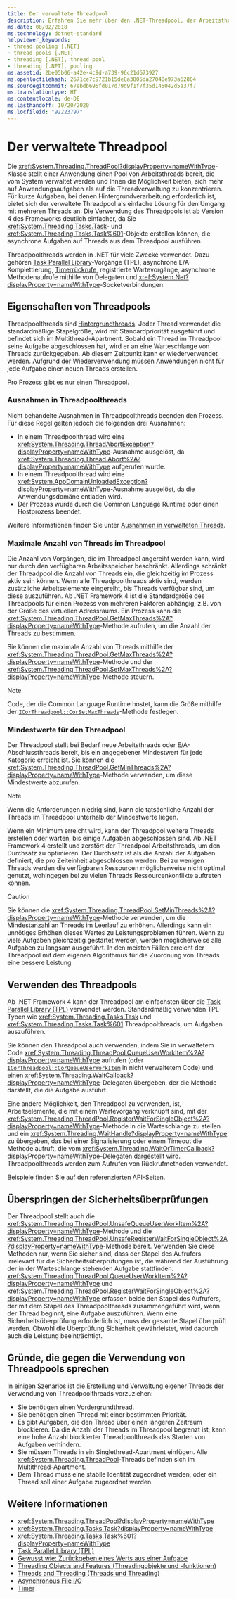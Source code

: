 ```yaml
---
title: Der verwaltete Threadpool
description: Erfahren Sie mehr über den .NET-Threadpool, der Arbeitsthreads im Hintergrund bereitstellt.
ms.date: 08/02/2018
ms.technology: dotnet-standard
helpviewer_keywords:
- thread pooling [.NET]
- thread pools [.NET]
- threading [.NET], thread pool
- threading [.NET], pooling
ms.assetid: 2be05b06-a42e-4c9d-a739-96c21d673927
ms.openlocfilehash: 2671ce7c9721b15de8a3805da27040e973a62804
ms.sourcegitcommit: 67ebdb695fd017d79d9f1f7f35d145042d5a37f7
ms.translationtype: HT
ms.contentlocale: de-DE
ms.lasthandoff: 10/20/2020
ms.locfileid: "92223797"
---
```

# <a name="the-managed-thread-pool"></a>Der verwaltete Threadpool

Die <xref:System.Threading.ThreadPool?displayProperty=nameWithType>-Klasse stellt einer Anwendung einen Pool von Arbeitsthreads bereit, die vom System verwaltet werden und Ihnen die Möglichkeit bieten, sich mehr auf Anwendungsaufgaben als auf die Threadverwaltung zu konzentrieren. Für kurze Aufgaben, bei denen Hintergrundverarbeitung erforderlich ist, bietet sich der verwaltete Threadpool als einfache Lösung für den Umgang mit mehreren Threads an. Die Verwendung des Threadpools ist ab Version 4 des Frameworks deutlich einfacher, da Sie <xref:System.Threading.Tasks.Task>- und <xref:System.Threading.Tasks.Task%601>-Objekte erstellen können, die asynchrone Aufgaben auf Threads aus dem Threadpool ausführen.  
  
Threadpoolthreads werden in .NET für viele Zwecke verwendet. Dazu gehören [Task Parallel Library](../parallel-programming/task-parallel-library-tpl.md)-Vorgänge (TPL), asynchrone E/A-Komplettierung, [Timerrückrufe](timers.md), registrierte Wartevorgänge, asynchrone Methodenaufrufe mithilfe von Delegaten und <xref:System.Net?displayProperty=nameWithType>-Socketverbindungen.  

## <a name="thread-pool-characteristics"></a>Eigenschaften von Threadpools

Threadpoolthreads sind [Hintergrundthreads](foreground-and-background-threads.md). Jeder Thread verwendet die standardmäßige Stapelgröße, wird mit Standardpriorität ausgeführt und befindet sich im Multithread-Apartment. Sobald ein Thread im Threadpool seine Aufgabe abgeschlossen hat, wird er an eine Warteschlange von Threads zurückgegeben. Ab diesem Zeitpunkt kann er wiederverwendet werden. Aufgrund der Wiederverwendung müssen Anwendungen nicht für jede Aufgabe einen neuen Threads erstellen.
  
Pro Prozess gibt es nur einen Threadpool.  
  
### <a name="exceptions-in-thread-pool-threads"></a>Ausnahmen in Threadpoolthreads

Nicht behandelte Ausnahmen in Threadpoolthreads beenden den Prozess. Für diese Regel gelten jedoch die folgenden drei Ausnahmen:  
  
- In einem Threadpoolthread wird eine <xref:System.Threading.ThreadAbortException?displayProperty=nameWithType>-Ausnahme ausgelöst, da <xref:System.Threading.Thread.Abort%2A?displayProperty=nameWithType> aufgerufen wurde.  
- In einem Threadpoolthread wird eine <xref:System.AppDomainUnloadedException?displayProperty=nameWithType>-Ausnahme ausgelöst, da die Anwendungsdomäne entladen wird.  
- Der Prozess wurde durch die Common Language Runtime oder einen Hostprozess beendet.  
  
Weitere Informationen finden Sie unter [Ausnahmen in verwalteten Threads](exceptions-in-managed-threads.md).  
  
### <a name="maximum-number-of-thread-pool-threads"></a>Maximale Anzahl von Threads im Threadpool

Die Anzahl von Vorgängen, die im Threadpool angereiht werden kann, wird nur durch den verfügbaren Arbeitsspeicher beschränkt. Allerdings schränkt der Threadpool die Anzahl von Threads ein, die gleichzeitig im Prozess aktiv sein können. Wenn alle Threadpoolthreads aktiv sind, werden zusätzliche Arbeitselemente eingereiht, bis Threads verfügbar sind, um diese auszuführen. Ab .NET Framework 4 ist die Standardgröße des Threadpools für einen Prozess von mehreren Faktoren abhängig, z.B. von der Größe des virtuellen Adressraums. Ein Prozess kann die <xref:System.Threading.ThreadPool.GetMaxThreads%2A?displayProperty=nameWithType>-Methode aufrufen, um die Anzahl der Threads zu bestimmen.  
  
Sie können die maximale Anzahl von Threads mithilfe der <xref:System.Threading.ThreadPool.GetMaxThreads%2A?displayProperty=nameWithType>-Methode und der <xref:System.Threading.ThreadPool.SetMaxThreads%2A?displayProperty=nameWithType>-Methode steuern.  

> [!NOTE]
> Code, der die Common Language Runtime hostet, kann die Größe mithilfe der [`ICorThreadpool::CorSetMaxThreads`](../../framework/unmanaged-api/hosting/icorthreadpool-corsetmaxthreads-method.md)-Methode festlegen.  
  
### <a name="thread-pool-minimums"></a>Mindestwerte für den Threadpool

Der Threadpool stellt bei Bedarf neue Arbeitsthreads oder E/A-Abschlussthreads bereit, bis ein angegebener Mindestwert für jede Kategorie erreicht ist. Sie können die <xref:System.Threading.ThreadPool.GetMinThreads%2A?displayProperty=nameWithType>-Methode verwenden, um diese Mindestwerte abzurufen.  
  
> [!NOTE]
> Wenn die Anforderungen niedrig sind, kann die tatsächliche Anzahl der Threads im Threadpool unterhalb der Mindestwerte liegen.  
  
Wenn ein Minimum erreicht wird, kann der Threadpool weitere Threads erstellen oder warten, bis einige Aufgaben abgeschlossen sind. Ab .NET Framework 4 erstellt und zerstört der Threadpool Arbeitsthreads, um den Durchsatz zu optimieren. Der Durchsatz ist als die Anzahl der Aufgaben definiert, die pro Zeiteinheit abgeschlossen werden. Bei zu wenigen Threads werden die verfügbaren Ressourcen möglicherweise nicht optimal genutzt, wohingegen bei zu vielen Threads Ressourcenkonflikte auftreten können.  
  
> [!CAUTION]
> Sie können die <xref:System.Threading.ThreadPool.SetMinThreads%2A?displayProperty=nameWithType>-Methode verwenden, um die Mindestanzahl an Threads im Leerlauf zu erhöhen. Allerdings kann ein unnötiges Erhöhen dieses Wertes zu Leistungsproblemen führen. Wenn zu viele Aufgaben gleichzeitig gestartet werden, werden möglicherweise alle Aufgaben zu langsam ausgeführt. In den meisten Fällen erreicht der Threadpool mit dem eigenen Algorithmus für die Zuordnung von Threads eine bessere Leistung.  

## <a name="using-the-thread-pool"></a>Verwenden des Threadpools

Ab .NET Framework 4 kann der Threadpool am einfachsten über die [Task Parallel Library (TPL)](../parallel-programming/task-parallel-library-tpl.md) verwendet werden. Standardmäßig verwenden TPL-Typen wie <xref:System.Threading.Tasks.Task> und <xref:System.Threading.Tasks.Task%601> Threadpoolthreads, um Aufgaben auszuführen.

Sie können den Threadpool auch verwenden, indem Sie in verwaltetem Code <xref:System.Threading.ThreadPool.QueueUserWorkItem%2A?displayProperty=nameWithType> aufrufen (oder [`ICorThreadpool::CorQueueUserWorkItem`](../../framework/unmanaged-api/hosting/icorthreadpool-corqueueuserworkitem-method.md) in nicht verwaltetem Code) und einen <xref:System.Threading.WaitCallback?displayProperty=nameWithType>-Delegaten übergeben, der die Methode darstellt, die die Aufgabe ausführt.

Eine andere Möglichkeit, den Threadpool zu verwenden, ist, Arbeitselemente, die mit einem Wartevorgang verknüpft sind, mit der <xref:System.Threading.ThreadPool.RegisterWaitForSingleObject%2A?displayProperty=nameWithType>-Methode in die Warteschlange zu stellen und ein <xref:System.Threading.WaitHandle?displayProperty=nameWithType> zu übergeben, das bei einer Signalisierung oder einem Timeout die Methode aufruft, die vom <xref:System.Threading.WaitOrTimerCallback?displayProperty=nameWithType>-Delegaten dargestellt wird. Threadpoolthreads werden zum Aufrufen von Rückrufmethoden verwendet.  

Beispiele finden Sie auf den referenzierten API-Seiten.
  
## <a name="skipping-security-checks"></a>Überspringen der Sicherheitsüberprüfungen

Der Threadpool stellt auch die <xref:System.Threading.ThreadPool.UnsafeQueueUserWorkItem%2A?displayProperty=nameWithType>-Methode und die <xref:System.Threading.ThreadPool.UnsafeRegisterWaitForSingleObject%2A?displayProperty=nameWithType>-Methode bereit. Verwenden Sie diese Methoden nur, wenn Sie sicher sind, dass der Stapel des Aufrufers irrelevant für die Sicherheitsüberprüfungen ist, die während der Ausführung der in der Warteschlange stehenden Aufgabe stattfinden. <xref:System.Threading.ThreadPool.QueueUserWorkItem%2A?displayProperty=nameWithType> und <xref:System.Threading.ThreadPool.RegisterWaitForSingleObject%2A?displayProperty=nameWithType> erfassen beide den Stapel des Aufrufers, der mit dem Stapel des Threadpoolthreads zusammengeführt wird, wenn der Thread beginnt, eine Aufgabe auszuführen. Wenn eine Sicherheitsüberprüfung erforderlich ist, muss der gesamte Stapel überprüft werden. Obwohl die Überprüfung Sicherheit gewährleistet, wird dadurch auch die Leistung beeinträchtigt.  

## <a name="when-not-to-use-thread-pool-threads"></a>Gründe, die gegen die Verwendung von Threadpools sprechen

In einigen Szenarios ist die Erstellung und Verwaltung eigener Threads der Verwendung von Threadpoolthreads vorzuziehen:  
  
- Sie benötigen einen Vordergrundthread.  
- Sie benötigen einen Thread mit einer bestimmten Priorität.  
- Es gibt Aufgaben, die den Thread über einen längeren Zeitraum blockieren. Da die Anzahl der Threads im Threadpool begrenzt ist, kann eine hohe Anzahl blockierter Threadpoolthreads das Starten von Aufgaben verhindern.  
- Sie müssen Threads in ein Singlethread-Apartment einfügen. Alle <xref:System.Threading.ThreadPool>-Threads befinden sich im Multithread-Apartment.  
- Dem Thread muss eine stabile Identität zugeordnet werden, oder ein Thread soll einer Aufgabe zugeordnet werden.  
  
## <a name="see-also"></a>Weitere Informationen

- <xref:System.Threading.ThreadPool?displayProperty=nameWithType>
- <xref:System.Threading.Tasks.Task?displayProperty=nameWithType>
- <xref:System.Threading.Tasks.Task%601?displayProperty=nameWithType>
- [Task Parallel Library (TPL)](../parallel-programming/task-parallel-library-tpl.md)
- [Gewusst wie: Zurückgeben eines Werts aus einer Aufgabe](../parallel-programming/how-to-return-a-value-from-a-task.md)
- [Threading Objects and Features (Threadingobjekte und -funktionen)](threading-objects-and-features.md)
- [Threads and Threading (Threads und Threading)](threads-and-threading.md)
- [Asynchronous File I/O](../io/asynchronous-file-i-o.md)
- [Timer](timers.md)
